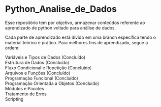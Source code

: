 # Python_Analise_de_Dados
Esse repositório tem por objetivo, armazenar conteúdos referente ao aprendizado de python voltado para análise de dados. 

Cada parte de aprendizado está divido em uma branch específica tendo o material teórico e prático.
Para melhores fins de aprendizado, segue a ordem: 

Variáveis e Tipos de Dados (Concluído) <br>
Estrutura de Dados (Concluído) <br>
Fluxo Condicional e Repetição (Concluído) <br>
Arquivos e Funções (Concluído) <br>
Programação Funcional (Concluído) <br>
Programação Orientada a Objetos (Concluído) <br>
Módulos e Pacotes <br>
Tratamento de Erros <br>
Scripting <br>

